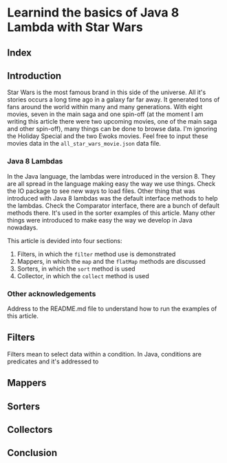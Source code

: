 # Learnind the basics of Java 8 Lambda with Star Wars

## Index



## Introduction

Star Wars is the most famous brand in this side of the universe. All it's stories occurs a long time ago in a galaxy far far away. It generated tons of fans around the world within many and many generations. With eight movies, seven in the main saga and one spin-off (at the moment I am writing this article there were two upcoming movies, one of the main saga and other spin-off), many things can be done to browse data. I'm ignoring the Holiday Special and the two Ewoks movies. Feel free to input these movies data in the ```all_star_wars_movie.json``` data file.

### Java 8 Lambdas

In the Java language, the lambdas were introduced in the version 8. They are all spread in the language making easy the way we use things. Check the IO package to see new ways to load files. Other thing that was introduced with Java 8 lambdas was the default interface methods to help the lambdas. Check the Comparator interface, there are a bunch of default methods there. It's used in the sorter examples of this article. Many other things were introduced to make easy the way we develop in Java nowadays.

This article is devided into four sections:

1. Filters, in which the ```filter``` method use is demonstrated
2. Mappers, in which the ```map``` and the ```flatMap``` methods are discussed
3. Sorters, in which the ```sort``` method is used
4. Collector, in which the ```collect``` method is used

### Other acknowledgements

Address to the README.md file to understand how to run the examples of this article.

## Filters

Filters mean to select data within a condition. In Java, conditions are predicates and it's addressed to  

## Mappers



## Sorters



## Collectors



## Conclusion
